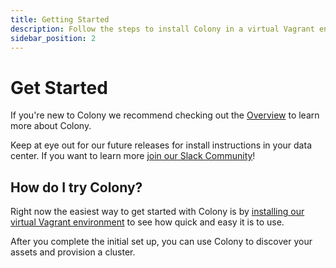 ```yaml
---
title: Getting Started
description: Follow the steps to install Colony in a virtual Vagrant environment
sidebar_position: 2
---
```


# Get Started

If you're new to Colony we recommend checking out the [Overview](/docs/index.md) to learn more about Colony.

Keep at eye out for our future releases for install instructions in your data center. If you want to learn more [join our Slack Community](https://konstructio.slack.com/)!

## How do I try Colony?

Right now the easiest way to get started with Colony is by [installing our virtual Vagrant environment](virtual-install) to see how quick and easy it is to use.

After you complete the initial set up, you can use Colony to discover your assets and provision a cluster.
